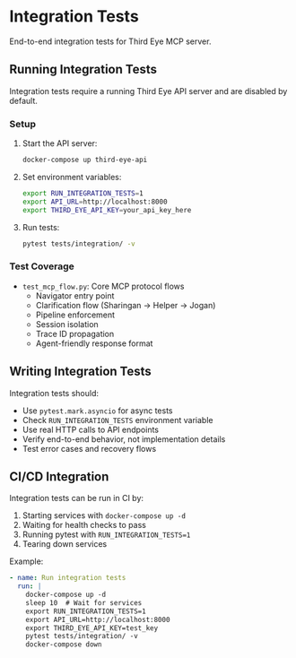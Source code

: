 # Integration Tests

End-to-end integration tests for Third Eye MCP server.

## Running Integration Tests

Integration tests require a running Third Eye API server and are disabled by default.

### Setup

1. Start the API server:
   ```bash
   docker-compose up third-eye-api
   ```

2. Set environment variables:
   ```bash
   export RUN_INTEGRATION_TESTS=1
   export API_URL=http://localhost:8000
   export THIRD_EYE_API_KEY=your_api_key_here
   ```

3. Run tests:
   ```bash
   pytest tests/integration/ -v
   ```

### Test Coverage

- `test_mcp_flow.py`: Core MCP protocol flows
  - Navigator entry point
  - Clarification flow (Sharingan -> Helper -> Jogan)
  - Pipeline enforcement
  - Session isolation
  - Trace ID propagation
  - Agent-friendly response format

## Writing Integration Tests

Integration tests should:
- Use `pytest.mark.asyncio` for async tests
- Check `RUN_INTEGRATION_TESTS` environment variable
- Use real HTTP calls to API endpoints
- Verify end-to-end behavior, not implementation details
- Test error cases and recovery flows

## CI/CD Integration

Integration tests can be run in CI by:
1. Starting services with `docker-compose up -d`
2. Waiting for health checks to pass
3. Running pytest with `RUN_INTEGRATION_TESTS=1`
4. Tearing down services

Example:
```yaml
- name: Run integration tests
  run: |
    docker-compose up -d
    sleep 10  # Wait for services
    export RUN_INTEGRATION_TESTS=1
    export API_URL=http://localhost:8000
    export THIRD_EYE_API_KEY=test_key
    pytest tests/integration/ -v
    docker-compose down
```
